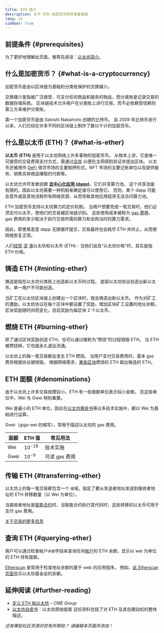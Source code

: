 ```yaml
---
title: ETH 简介
description: 关于 ETH 加密货币的开发者指南
lang: zh
sidebar: true
---
```


## 前提条件 {#prerequisites}

为了更好地理解此页面，推荐先阅读：[以太坊简介](/developers/docs/intro-to-ethereum/)。

## 什么是加密货币？ {#what-is-a-cryptocurrency}

加密货币是由以区块链为基础的分类账保护的交换媒介。

交换媒介是指被广泛接受、可支付任何商品和服务的物品，而分类账是记录交易的数据存储系统。 区块链技术允许用户在分类账上进行交易，而不必依赖受信赖的第三方来维护分类账。

第一个加密货币是由 Satoshi Nakamoto 创建的比特币。 自 2009 年比特币发行以来，人们已经在许多不同的区块链上制作了数以千计的加密货币。

## 什么是以太币 (ETH)？ {#what-is-ether}

**以太币 (ETH)** 是用于以太坊网络上许多事物的加密货币。 从根本上讲，它是唯一可接受的交易费用支付方式，需通过[合并](/eth2/merge) 以便在主网得到验证并提出区块。 以太币还被用作 [DeFi](/defi) 借贷市场的主要抵押形式，NFT 市场的主要记账单位以及提供服务、销售实体商品赚取的付款等。

以太坊允许开发者创建 [**去中心化应用 (dapp)**](/developers/docs/dapps)，它们共享算力池。 这个共享池是有限的，因此以太坊需要一种机制来确定谁可以使用它。 否则，某个 dapp 可能会意外或恶意地消耗所有网络资源，从而导致其他应用程序无法访问算力池。

ETH 加密货币支持以太坊算力的定价机制。 当用户想要完成一笔交易时，他们必须支付以太币，使他们的交易被区块链识别。 这些使用成本被称为 [gas 费用](/developers/docs/gas/)，gas 费用的多少取决于执行交易所需的算力和全网当时的算力需求。

因此，即使某恶意 dapp 无限循环提交，交易最终也会耗尽 ETH 并终止，从而使网络恢复正常。

人们[经常](https://www.reuters.com/article/us-crypto-currencies-lending-insight-idUSKBN25M0GP#:~:text=price%20of%20ethereum) [混](https://abcnews.go.com/Business/bitcoin-slumps-week-low-amid-renewed-worries-chinese/story?id=78399845#:~:text=cryptocurrencies%20including%20ethereum) [淆](https://www.cnn.com/2021/03/14/tech/nft-art-buying/index.html#:~:text=price%20of%20ethereum)以太坊和以太币 (ETH) - 当他们谈及“以太坊价格”时，其实是指 ETH 价格。

## 铸造 ETH {#minting-ether}

铸造是指在以太坊分类账上创造新以太币的过程。 底层以太坊协议创造出新以太币，单一用户不可能创造。

当矿工在以太坊区块链上创建出一个区块时，就会铸造出新以太币。 作为对矿工的激励，以太坊协议在每个区块中都设置了奖励，增加区块矿工设置的地址余额。 区块奖励随时间而变化，目前奖励为每区块 2 个以太币。

## 燃烧 ETH {#burning-ether}

除了通过区块奖励创造 ETH，也可以通过被称为“燃烧”的过程销毁 ETH。 当 ETH 被燃烧掉，它也就永久退出流通。

以太坊上的每一笔交易都会发生 ETH 燃烧。 当用户支付交易费用时，基本 gas 费将根据协议被销毁。 根据网络需求，[某些区块](https://etherscan.io/block/12965263)燃烧的 ETH 超出铸造的 ETH。

## ETH 面额 {#denominations}

由于以太坊上许多交易规模较小，ETH 有一些面额单位表示较小金额。 在这些单位中，Wei 与 Gwei 特别重要。

Wei 是最小的 ETH 单位，因此在[以太坊黄皮书](https://ethereum.github.io/yellowpaper/paper.pdf)等众多技术实施中，都以 Wei 为基础进行运算。

Gwei（giga-wei 的缩写），常用于描述以太坊的 gas 费用。

| 面额 | ETH 值           | 常见用法      |
| ---- | ---------------- | ------------- |
| Wei  | 10<sup>-18</sup> | 技术实施      |
| Gwei | 10<sup>-9</sup>  | 可读 gas 费用 |

## 传输 ETH {#transferring-ether}

以太坊上的每一笔交易都包含一个 `值`域，指定了要从发送者地址发送到接收者地址的 ETH 转移数量（以 Wei 为单位）。

当接收者地址是[智能合约](/developers/docs/smart-contracts/)时，当智能合约执行其代码时，这些转移的以太币可用于支付 gas 费用。

[关于交易的更多信息](/developers/docs/transactions/)

## 查询 ETH {#querying-ether}

用户可以通过检查帐户`余额`字段来查询任何[帐户](/developers/docs/accounts/)的 ETH 余额，显示以 wei 为单位的 ETH 持有面额。

[Etherscan](https://etherscan.io) 是常用于检查地址余额的基于 web 的应用程序。 例如，[此 Etherscan 页面](https://etherscan.io/address/0xde0b295669a9fd93d5f28d9ec85e40f4cb697bae)显示以太坊基金会的余额。

## 延伸阅读 {#further-reading}

- [定义 ETH 和以太坊](https://www.cmegroup.com/education/courses/introduction-to-ether/defining-ether-and-ethereum.html) – _CME Group_
- [以太坊白皮书](/whitepaper/)：以太坊原始提案 这份资料包括了对 ETH 及其创建动机的整体描述。

_还有哪些社区资源对您有所帮助？ 请编辑本页面并添加！_

